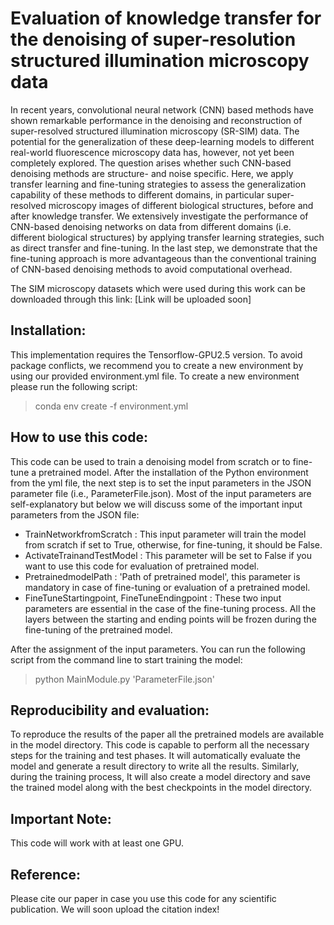 # Evaluation of knowledge transfer for the denoising of super-resolution structured illumination microscopy data

In recent years, convolutional neural network (CNN) based methods have shown remarkable performance in the denoising and reconstruction of super-resolved structured illumination microscopy (SR-SIM) data. The potential for the generalization of these deep-learning models to different real-world fluorescence microscopy data has, however, not yet been completely explored. The question arises whether such CNN-based denoising methods are structure- and noise specific. Here, we apply transfer learning and fine-tuning strategies to assess the generalization capability of these methods to different domains, in particular super-resolved microscopy images of different biological structures, before and after knowledge transfer. We extensively investigate the performance of CNN-based denoising networks on data from different domains (i.e. different biological structures) by applying transfer learning strategies, such as direct transfer and fine-tuning. In the last step, we demonstrate that the fine-tuning approach is more advantageous than the conventional training of CNN-based denoising methods to avoid computational overhead.

The SIM microscopy datasets which were used during this work can be downloaded through this link: [Link will be uploaded soon]  

## Installation:

This implementation requires the Tensorflow-GPU2.5 version. To avoid package conflicts, we recommend you to create a new environment by using our provided environment.yml file. To create a new environment please run the following script:

>  conda env create -f environment.yml

## How to use this code:

This code can be used to train a denoising model from scratch or to fine-tune a pretrained model. After the installation of the Python environment from the yml file, the next step is to set the input parameters in the JSON parameter file (i.e., ParameterFile.json). Most of the input parameters are self-explanatory but below we will discuss some of the important input parameters from the JSON file:

- TrainNetworkfromScratch : This input parameter will train the model from scratch if set to True, otherwise, for fine-tuning, it should be False.
- ActivateTrainandTestModel : This parameter will be set to False if you want to use this code for evaluation of pretrained model.
- PretrainedmodelPath : 'Path of pretrained model', this parameter is mandatory in case of fine-tuning or evaluation of a pretrained model.
- FineTuneStartingpoint, FineTuneEndingpoint : These two input parameters are essential in the case of the fine-tuning process. All the layers between the starting and ending points will be frozen during the fine-tuning of the pretrained model.

After the assignment of the input parameters. You can run the following script from the command line to start training the model:

> python MainModule.py 'ParameterFile.json'

## Reproducibility and evaluation:

To reproduce the results of the paper all the pretrained models are available in the model directory. This code is capable to perform all the necessary steps for the training and test phases. It will automatically evaluate the model and generate a result directory to write all the results. Similarly, during the training process, It will also create a model directory and save the trained model along with the best checkpoints in the model directory.   

## Important Note:

This code will work with at least one GPU.

## Reference:

Please cite our paper in case you use this code for any scientific publication. We will soon upload the citation index!




